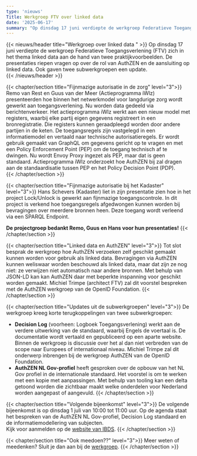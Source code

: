```yaml
---
type: 'nieuws'
Title: Werkgroep FTV over linked data 
date: '2025-06-17'
summary: "Op dinsdag 17 juni verdiepte de werkgroep Federatieve Toegangsverlening (FTV) zich in het thema linked data aan de hand van twee praktijkvoorbeelden."
---
```


{{< nieuws/header title="Werkgroep over linked data " >}}
Op dinsdag 17 juni verdiepte de werkgroep Federatieve Toegangsverlening (FTV) zich in het thema linked data aan de hand van twee praktijkvoorbeelden.
De presentaties riepen vragen op over de rol van AuthZEN en de aansluiting op linked data. Ook gaven twee subwerkgroepen een update.  
{{< /nieuws/header >}}

{{< chapter/section title="Fijnmazige autorisatie in de zorg" level="3">}}
Remo van Rest en Guus van der Meer (Actieprogramma iWlz) presenteerden hoe binnen het netwerkmodel voor langdurige zorg wordt gewerkt aan toegangsverlening.
Nu worden data gedeeld via berichtenverkeer. Het actieprogramma iWlz werkt aan een nieuw model met registers, waarbij elke partij eigen gegevens registreert in een bronregistratie.
Die registers kunnen geraadpleegd worden door andere partijen in de keten.
De toegangsregels zijn vastgelegd in een informatiemodel en vertaald naar technische autorisatieregels.
Er wordt gebruik gemaakt van GraphQL om gegevens gericht op te vragen en met een Policy Enforcement Point (PEP) om de toegang technisch af te dwingen. Nu wordt Envoy Proxy ingezet als PEP, maar dat is geen standaard. Actieprogramma iWlz onderzoekt hoe AuthZEN bij zal dragen aan de standaardisatie tussen PEP en het Policy Decision Point (PDP).  
{{< /chapter/section >}}

{{< chapter/section title="Fijnmazige autorisatie bij het Kadaster" level="3">}}
Hans Schevers (Kadaster) liet in zijn presentatie zien hoe in het project Lock/Unlock is gewerkt aan fijnmazige toegangscontrole.
In dit project is verkend hoe toegangsregels afgedwongen kunnen worden bij bevragingen over meerdere bronnen heen.  Deze toegang wordt verleend via een SPARQL Endpoint.  

**De projectgroep bedankt Remo, Guus en Hans voor hun presentaties!** 
 {{< /chapter/section >}}

{{< chapter/section title="Linked data en AuthZEN" level="3">}}
Tot slot besprak de werkgroep hoe AuthZEN verzoeken zelf geschikt gemaakt kunnen worden voor gebruik als linked data.
Bevragingen via AuthZEN kunnen weliswaar worden beschouwd als linked data, maar dat zijn ze nog niet: ze verwijzen niet automatisch naar andere bronnen. Met behulp van JSON-LD kan kan AuthZEN daar met beperkte inspanning voor geschikt worden gemaakt.
Michiel Trimpe (architect FTV) zal dit voorstel bespreken met de AuthZEN werkgroep van de OpenID Foundation. 
{{< /chapter/section >}}

{{< chapter/section title="Updates uit de subwerkgroepen" level="3">}}
De werkgroep kreeg korte terugkoppelingen van twee subwerkgroepen: 
-	**Decision Log** (voorheen: Logboek Toegangsverlening) werkt aan de verdere uitwerking van de standaard, waarbij Engels de voertaal is. De documentatie wordt vertaald en gepubliceerd op een aparte website. Binnen de werkgroep is discussie over het al dan niet verbreden van de scope naar Europees of internationaal niveau. Michiel Trimpe zal dit onderwerp inbrengen bij de werkgroep AuthZEN van de OpenID Foundation. 
- **AuthZEN NL Gov-profiel** heeft gesproken over de opbouw van het NL Gov profiel in de internationale standaard. Het voorstel is om te werken met een kopie met aanpassingen. Met behulp van tooling kan een delta getoond worden die zichtbaar maakt welke onderdelen voor Nederland worden aangepast of aangevuld. 
{{< /chapter/section >}}

{{< chapter/section title="Volgende bijeenkomst" level="3">}}
De volgende bijeenkomst is op dinsdag 1 juli van 10:00 tot 11:00 uur. Op de agenda staat het bespreken van de AuthZEN NL Gov-profiel, Decision Log standaard en de informatiemodellering van subjecten.  
Kijk voor aanmelden op de [website van IBDS](https://realisatieibds.nl/groups/view/0056c9ef-5c2e-44f9-a998-e735f1e9ccaa/federatief-datastelsel/events/view/3a2f79a8-e4ed-4a6b-aa52-1d88f2498e7f/werkgroep-federatieve-toegangsverlening). 
{{< /chapter/section >}}

{{< chapter/section title="Ook meedoen??" level="3">}}
Meer weten of meedenken? Sluit je dan aan bij de [werkgroep](/ftv/meedoen/werkgroep/).
{{< /chapter/section >}}
